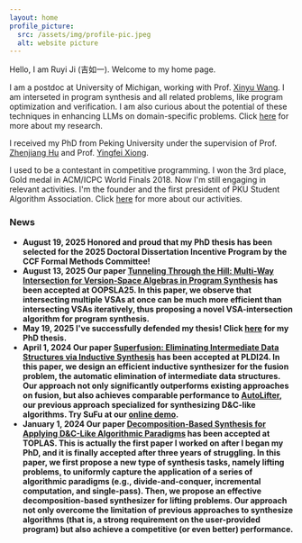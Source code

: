```yaml
---
layout: home
profile_picture:
  src: /assets/img/profile-pic.jpeg
  alt: website picture
---
```


<p>
Hello, I am Ruyi Ji (吉如一). Welcome to my home page.

</p>

<p>
I am a postdoc at University of Michigan, working with Prof. <a href=https://web.eecs.umich.edu/~xwangsd/>Xinyu Wang</a>. I am interseted in program synthesis and all related problems, like program optimization and verification. I am also curious about the potential of these techniques in enhancing LLMs on domain-specific problems. Click <a href="/research">here</a> for more about my research.
</p>

<p>
I received my PhD from Peking University under the supervision of Prof. <a href="http://sei.pku.edu.cn/~hu/">Zhenjiang Hu</a> and Prof. <a href="https://xiongyingfei.github.io/">Yingfei Xiong</a>.
</p>

<!--<p> I completed my undergraduate at <a href="http://english.pku.edu.cn/">Peking University</a>, where I worked with Prof. <a href="https://xiongyingfei.github.io/">Yingfei Xiong</a> on interactive program synthesis.
</p><-->

<p>
I used to be a contestant in competitive programming. I won the 3rd place, Gold medal in ACM/ICPC World Finals 2018. Now I'm still engaging in relevant activities. I'm the founder and the first president of PKU Student Algorithm Association.  Click <a href="/activity">here</a> for more about our activities.

</p>

### News

<ul>

<li><strong> August 19, 2025</string> Honored and proud that my PhD thesis has been selected for the 2025 Doctoral Dissertation Incentive Program by the CCF Formal Methods Committee!</li>

<li><strong>August 13, 2025</strong> Our paper <a href="research#OOPSLA25">Tunneling Through the Hill: Multi-Way Intersection for Version-Space Algebras in Program Synthesis</a> has been accepted at OOPSLA25. In this paper, we observe that intersecting multiple VSAs at once can be much more efficient than intersecting VSAs iteratively, thus proposing a novel VSA-intersection algorithm for program synthesis.</li>

<li><strong>May 19, 2025</strong> I've successfully defended my thesis! Click <a href="/research#thesis">here<a/> for my PhD thesis.</li>

<li><strong>April 1, 2024</strong> Our paper <a href="/research#PLDI24">Superfusion: Eliminating Intermediate Data Structures via Inductive Synthesis</a> has been accepted at PLDI24. In this paper, we design an efficient inductive synthesizer for the fusion problem, the automatic elimination of intermediate data structures. Our approach not only significantly outperforms existing approaches on fusion, but also achieves comparable performance to <a href="/research#TOPLAS24">AutoLifter</a>, our previous approach specialized for synthesizing D&C-like algorithms. Try SuFu at our <a href="http://8.140.207.65/">online demo</a>.</li>

<li><strong>January 1, 2024</strong> Our paper <a href="/research#TOPLAS24">Decomposition-Based Synthesis for Applying D&C-Like Algorithmic Paradigms</a> has been accepted at TOPLAS. This is actually the first paper I worked on after I began my PhD, and it is finally accepted after three years of struggling. In this paper, we first propose a new type of synthesis tasks, namely lifting problems, to uniformly capture the application of a series of algorithmic paradigms (e.g., divide-and-conquer, incremental computation, and single-pass). Then, we propose an effective decomposition-based synthesizer for lifting problems. Our approach not only overcome the limitation of previous approaches to synthesize algorithms (that is, a strong requirement on the user-provided program) but also achieve a competitive (or even better) performance.</li>


<!-- 
<li><strong>September 22, 2023</strong> I will present my current research topic <a href="/research#SPLASH23DS">Scaling up Program Synthesis to Efficient Algorithms</a> at SPLASH '23 Doctoral Symposium.</li>

<li><strong>February 26, 2023</strong> Our paper <a href="/research#OOPSLA23">Improving Oracle-Guided Inductive Synthesis by Efficient Question Selection</a> has been accepted at OOPSLA'23. In this paper, we design an efficient question selector that achieves general improvement for OGIS solvers. It reduces not only the number of OGIS iterations (valuable to interactive tasks) but also the time cost of solving non-interactive tasks.  This paper is a follow-up to our <a href="/research#PLDI20">PLDI'20</a> paper.</li>

<li><strong>October 9, 2022</strong> I am glad to receive Microsoft Research Asia Fellowship (i.e., Microsoft Research PhD Fellowship in the Asia-Pacific area)!</li>
-->

</ul>
